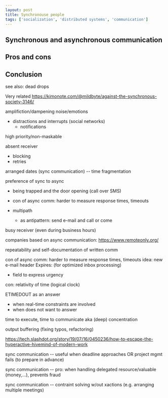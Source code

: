 ```yaml
---
layout: post
title: Synchronouse people
tags: ['socialization', 'distributed systems', 'communication']
---
```


## Synchronous and asynchronous communication

## Pros and cons

## Conclusion

see also: dead drops

Very related
https://kimonote.com/@mildbyte/against-the-synchronous-society-3146/

amplifiction/dampening noise/emotions

- distractions and interrupts (social networks)
  - notifications

high priority/non-maskable

absent receiver
- blocking
- retries

arranged dates (sync communication) -- time fragmentation

preference of sync to async
- being trapped and the door opening (call over SMS)
- con of async comm: harder to measure response times, timeouts

- multipath
  - as antipattern: send e-mail and call or come

busy receiver (even during business hours)

companies based on async communication: https://www.remoteonly.org/

repeatability and self-documentation of written comm

con of async comm: harder to measure response times, timeouts
idea: new e-mail header Expires: (for optimized inbox processing)
- field to express urgency

con: relativity of time (logical clock)

ETIMEDOUT as an answer
- when real-time constraints are involved
- when does not want to answer

time to execute, time to communicate aka (deep) concentration

output buffering (fixing typos, refactoring)

https://tech.slashdot.org/story/19/07/16/0450236/how-to-escape-the-hyperactive-hivemind-of-modern-work

sync communication -- useful when deadline approaches OR project mgmt
fails (to prepare in advance)

sync communication -- pro: when handling delegated resource/valuable
(money,...), prevents fraud

sync communication -- contraint solving w/out xactions (e.g. arranging multiple meetings)

